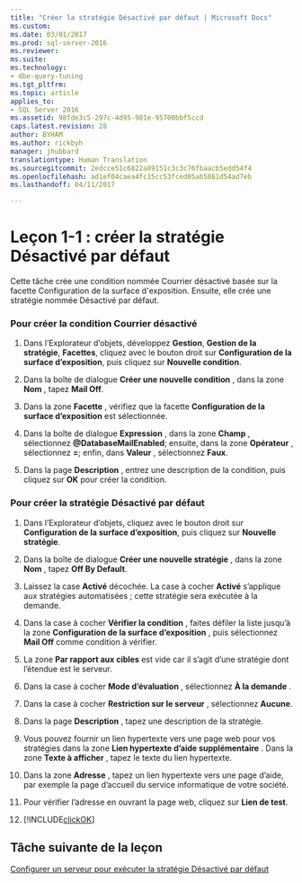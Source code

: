```yaml
---
title: "Créer la stratégie Désactivé par défaut | Microsoft Docs"
ms.custom: 
ms.date: 03/01/2017
ms.prod: sql-server-2016
ms.reviewer: 
ms.suite: 
ms.technology:
- dbe-query-tuning
ms.tgt_pltfrm: 
ms.topic: article
applies_to:
- SQL Server 2016
ms.assetid: 98fde3c5-297c-4d95-981e-95700bbf5ccd
caps.latest.revision: 28
author: BYHAM
ms.author: rickbyh
manager: jhubbard
translationtype: Human Translation
ms.sourcegitcommit: 2edcce51c6822a89151c3c3c76fbaacb5edd54f4
ms.openlocfilehash: ad1ef04caea4fc15cc53fced05ab5861d54ad7eb
ms.lasthandoff: 04/11/2017

---
```

# <a name="lesson-1-1---create-the-off-by-default-policy"></a>Leçon 1-1 : créer la stratégie Désactivé par défaut
Cette tâche crée une condition nommée Courrier désactivé basée sur la facette Configuration de la surface d'exposition. Ensuite, elle crée une stratégie nommée Désactivé par défaut.  
  
### <a name="to-create-the-mail-off-condition"></a>Pour créer la condition Courrier désactivé  
  
1.  Dans l’Explorateur d’objets, développez **Gestion**, **Gestion de la stratégie**, **Facettes**, cliquez avec le bouton droit sur **Configuration de la surface d’exposition**, puis cliquez sur **Nouvelle condition**.  
  
2.  Dans la boîte de dialogue **Créer une nouvelle condition** , dans la zone **Nom** , tapez **Mail Off**.  
  
3.  Dans la zone **Facette** , vérifiez que la facette **Configuration de la surface d’exposition** est sélectionnée.  
  
4.  Dans la boîte de dialogue **Expression** , dans la zone **Champ** , sélectionnez **@DatabaseMailEnabled**; ensuite, dans la zone **Opérateur** , sélectionnez **=**; enfin, dans **Valeur** , sélectionnez **Faux**.  
  
5.  Dans la page **Description** , entrez une description de la condition, puis cliquez sur **OK** pour créer la condition.  
  
### <a name="to-create-the-off-by-default-policy"></a>Pour créer la stratégie Désactivé par défaut  
  
1.  Dans l’Explorateur d’objets, cliquez avec le bouton droit sur **Configuration de la surface d’exposition**, puis cliquez sur **Nouvelle stratégie**.  
  
2.  Dans la boîte de dialogue **Créer une nouvelle stratégie** , dans la zone **Nom** , tapez **Off By Default**.  
  
3.  Laissez la case **Activé** décochée. La case à cocher **Activé** s’applique aux stratégies automatisées ; cette stratégie sera exécutée à la demande.  
  
4.  Dans la case à cocher **Vérifier la condition** , faites défiler la liste jusqu’à la zone **Configuration de la surface d’exposition** , puis sélectionnez **Mail Off** comme condition à vérifier.  
  
5.  La zone **Par rapport aux cibles** est vide car il s’agit d’une stratégie dont l’étendue est le serveur.  
  
6.  Dans la case à cocher **Mode d’évaluation** , sélectionnez **À la demande** .  
  
7.  Dans la case à cocher **Restriction sur le serveur** , sélectionnez **Aucune**.  
  
8.  Dans la page **Description** , tapez une description de la stratégie.  
  
9. Vous pouvez fournir un lien hypertexte vers une page web pour vos stratégies dans la zone **Lien hypertexte d’aide supplémentaire** . Dans la zone **Texte à afficher** , tapez le texte du lien hypertexte.  
  
10. Dans la zone **Adresse** , tapez un lien hypertexte vers une page d’aide, par exemple la page d’accueil du service informatique de votre société.  
  
11. Pour vérifier l’adresse en ouvrant la page web, cliquez sur **Lien de test**.  
  
12. [!INCLUDE[clickOK](../../includes/clickok-md.md)]  
  
## <a name="next-task-in-lesson"></a>Tâche suivante de la leçon  
[Configurer un serveur pour exécuter la stratégie Désactivé par défaut](../../relational-databases/policy-based-management/lesson-1-2-configure-a-server-to-run-the-off-by-default-policy.md)  
  
  
  

